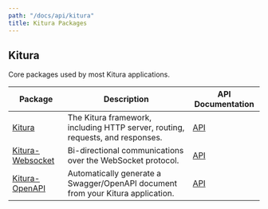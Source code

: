 ```yaml
---
path: "/docs/api/kitura"
title: Kitura Packages
---
```


 ## Kitura

 Core packages used by most Kitura applications.

 | Package      | Description | API Documentation |
 | ----------- | ----------- | ------- |
 | [Kitura](https://github.com/Kitura-Next/Kitura)      | The Kitura framework, including HTTP server, routing, requests, and responses.       | [API](https://ibm-swift.github.io/Kitura/) |
 | [Kitura-Websocket](https://github.com/Kitura-Next/Kitura-Websocket) | Bi-directional communications over the WebSocket protocol. | [API](https://ibm-swift.github.io/Kitura-WebSocket/) |
 | [Kitura-OpenAPI](https://github.com/Kitura-Next/Kitura-OpenAPI) | Automatically generate a Swagger/OpenAPI document from your Kitura application. | [API](https://ibm-swift.github.io/Kitura-OpenAPI/) |